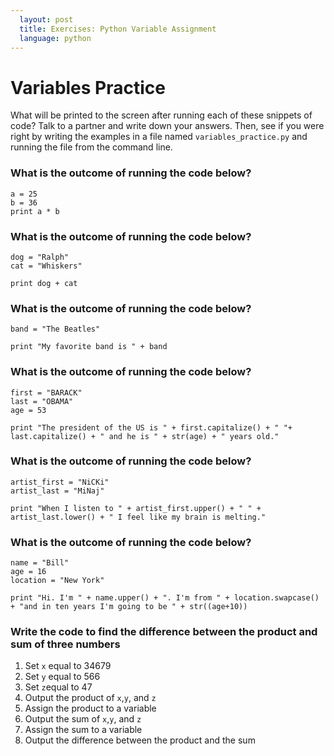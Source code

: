 ```yaml
---
  layout: post
  title: Exercises: Python Variable Assignment
  language: python
---
```

#  Variables Practice
What will be printed to the screen after running each of these snippets of code? Talk to a partner and write down your answers. Then, see if you were right by writing the examples in a file named `variables_practice.py` and running the file from the command line.

### What is the outcome of running the code below?
```
a = 25
b = 36
print a * b
```

### What is the outcome of running the code below?
```
dog = "Ralph"
cat = "Whiskers"

print dog + cat
```

### What is the outcome of running the code below?
```
band = "The Beatles"

print "My favorite band is " + band
```

### What is the outcome of running the code below?
```
first = "BARACK"
last = "OBAMA"
age = 53

print "The president of the US is " + first.capitalize() + " "+ last.capitalize() + " and he is " + str(age) + " years old."
```

### What is the outcome of running the code below?
```
artist_first = "NiCKi"
artist_last = "MiNaj"

print "When I listen to " + artist_first.upper() + " " + artist_last.lower() + " I feel like my brain is melting."
```

### What is the outcome of running the code below?
```
name = "Bill"
age = 16
location = "New York"

print "Hi. I'm " + name.upper() + ". I'm from " + location.swapcase() + "and in ten years I'm going to be " + str((age+10))
```

### Write the code to find the difference between the product and sum of three numbers
1. Set `x` equal to 34679
2. Set `y` equal to 566
3. Set `z`equal to 47
4. Output the product of `x`,`y`, and `z`
5. Assign the product to a variable
6. Output the sum of `x`,`y`, and `z`
7. Assign the sum to a variable
8. Output the difference between the product and the sum
